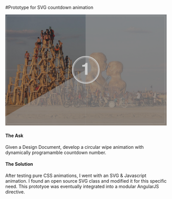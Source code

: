 #Prototype for SVG countdown animation

![Countdown Screenshot](https://raw.githubusercontent.com/swieder227/demo_countdown/master/img/screenshot.png)

#### The Ask
Given a Design Document, develop a circular wipe animation with dynamically programamble countdown number.

#### The Solution
After testing pure CSS animations, I went with an SVG & Javascript animation. I found an open source SVG class and modified it for this specific need. This prototyoe was eventually integrated into a modular AngularJS directive. 
